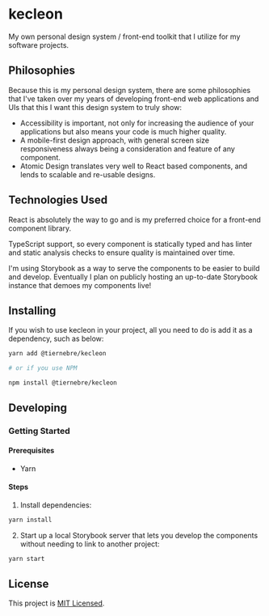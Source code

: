 # kecleon

My own personal design system / front-end toolkit that I utilize for my
software projects.

## Philosophies

Because this is my personal design system, there are some philosophies
that I've taken over my years of developing front-end web applications
and UIs that this I want this design system to truly show:

- Accessibility is important, not only for increasing the audience of
  your applications but also means your code is much higher quality.
- A mobile-first design approach, with general screen size responsiveness
  always being a consideration and feature of any component.
- Atomic Design translates very well to React based components, and
  lends to scalable and re-usable designs.

## Technologies Used

React is absolutely the way to go and is my preferred choice for a
front-end component library.

TypeScript support, so every component is statically typed and has
linter and static analysis checks to ensure quality is maintained
over time.

I'm using Storybook as a way to serve the components to be easier
to build and develop. Eventually I plan on publicly hosting an
up-to-date Storybook instance that demoes my components live!

## Installing

If you wish to use kecleon in your project, all you need to do
is add it as a dependency, such as below:

```sh
yarn add @tiernebre/kecleon

# or if you use NPM

npm install @tiernebre/kecleon
```

## Developing

### Getting Started

#### Prerequisites

- Yarn

#### Steps

1. Install dependencies:

```sh
yarn install
```

2. Start up a local Storybook server that lets you develop the components without
   needing to link to another project:

```sh
yarn start
```

## License

This project is [MIT Licensed](./LICENSE).
